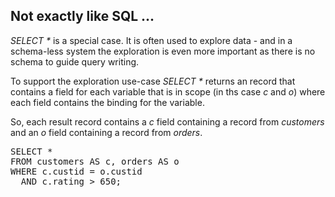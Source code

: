 ## Not exactly like SQL ...

*SELECT \** is a special case.
It is often used to explore data - and in a schema-less system the exploration is even more important as there is no schema to guide query writing.

To support the exploration use-case *SELECT \** returns an record that
contains a field for each variable that is in scope (in ths case *c* and *o*)
where each field contains the binding for the variable.

So, each result record contains a *c* field containing a record from
*customers* and an *o* field containing a record from *orders*.

<pre id="example">
SELECT *
FROM customers AS c, orders AS o
WHERE c.custid = o.custid
  AND c.rating > 650;
</pre>
